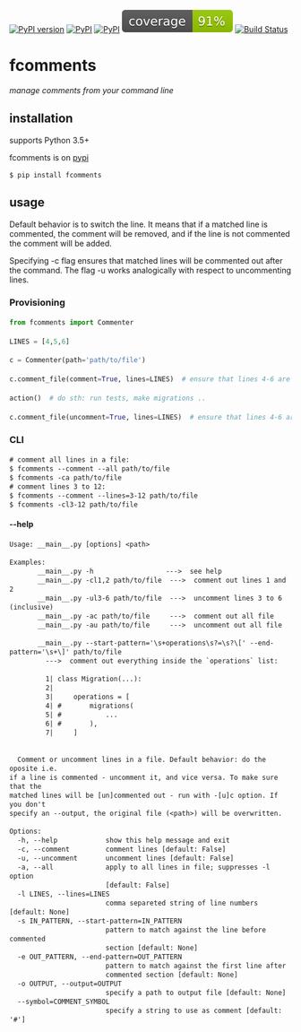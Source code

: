 [![PyPI version](https://badge.fury.io/py/fcomments.svg)](https://badge.fury.io/py/fcomments)
[![PyPI](https://img.shields.io/pypi/pyversions/fcomments.svg)]()
[![PyPI](https://img.shields.io/pypi/l/Django.svg)]()
![coverage](coverage.svg)
[![Build Status](https://travis-ci.org/tadeoos/fcomments.svg?branch=master)](https://travis-ci.org/tadeoos/fcomments)
# fcomments

*manage comments from your command line*

## installation

supports Python 3.5+

fcomments is on [pypi](https://pypi.org/project/fcomments/)

```
$ pip install fcomments
```

## usage

Default behavior is to switch the line. It means that if a matched line is commented, the comment will be removed, and if the line is not commented the comment will be added.

Specifying -c flag ensures that matched lines will be commented out after the command. The flag -u works analogically with respect to uncommenting lines.

### Provisioning

```python
from fcomments import Commenter

LINES = [4,5,6]

c = Commenter(path='path/to/file')

c.comment_file(comment=True, lines=LINES)  # ensure that lines 4-6 are commented out

action()  # do sth: run tests, make migrations ..

c.comment_file(uncomment=True, lines=LINES)  # ensure that lines 4-6 are not commented
```

### CLI

```shell
# comment all lines in a file:
$ fcomments --comment --all path/to/file
$ fcomments -ca path/to/file
# comment lines 3 to 12:
$ fcomments --comment --lines=3-12 path/to/file
$ fcomments -cl3-12 path/to/file
```
#### --help
```
Usage: __main__.py [options] <path>

Examples:
       __main__.py -h                  --->  see help
       __main__.py -cl1,2 path/to/file  --->  comment out lines 1 and 2
       __main__.py -ul3-6 path/to/file  --->  uncomment lines 3 to 6 (inclusive)
       __main__.py -ac path/to/file     --->  comment out all file
       __main__.py -au path/to/file     --->  uncomment out all file

       __main__.py --start-pattern='\s+operations\s?=\s?\[' --end-pattern='\s+\]' path/to/file
         --->  comment out everything inside the `operations` list:

         1| class Migration(...):
         2|
         3|     operations = [
         4| #       migrations(
         5| #           ...
         6| #       ),
         7|     ]


  Comment or uncomment lines in a file. Default behavior: do the oposite i.e.
if a line is commented - uncomment it, and vice versa. To make sure that the
matched lines will be [un]commented out - run with -[u]c option. If you don't
specify an --output, the original file (<path>) will be overwritten.

Options:
  -h, --help            show this help message and exit
  -c, --comment         comment lines [default: False]
  -u, --uncomment       uncomment lines [default: False]
  -a, --all             apply to all lines in file; suppresses -l option
                        [default: False]
  -l LINES, --lines=LINES
                        comma separeted string of line numbers [default: None]
  -s IN_PATTERN, --start-pattern=IN_PATTERN
                        pattern to match against the line before commented
                        section [default: None]
  -e OUT_PATTERN, --end-pattern=OUT_PATTERN
                        pattern to match against the first line after
                        commented section [default: None]
  -o OUTPUT, --output=OUTPUT
                        specify a path to output file [default: None]
  --symbol=COMMENT_SYMBOL
                        specify a string to use as comment [default: '#']
```
